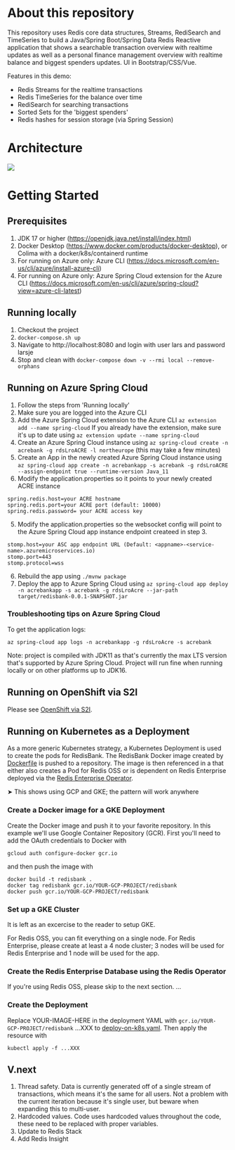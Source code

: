 # About this repository

This repository uses Redis core data structures, Streams, RediSearch and TimeSeries to build a
Java/Spring Boot/Spring Data Redis Reactive application that shows a searchable transaction overview with realtime updates
as well as a personal finance management overview with realtime balance and biggest spenders updates. UI in Bootstrap/CSS/Vue.

Features in this demo:

- Redis Streams for the realtime transactions
- Redis TimeSeries for the balance over time
- RediSearch for searching transactions
- Sorted Sets for the 'biggest spenders'
- Redis hashes for session storage (via Spring Session)

# Architecture
<img src="architecture.png"/>

# Getting Started

## Prerequisites

1. JDK 17 or higher (https://openjdk.java.net/install/index.html)
2. Docker Desktop (https://www.docker.com/products/docker-desktop), or Colima with a docker/k8s/containerd runtime
3. For running on Azure only: Azure CLI (https://docs.microsoft.com/en-us/cli/azure/install-azure-cli)
4. For running on Azure only: Azure Spring Cloud extension for the Azure CLI (https://docs.microsoft.com/en-us/cli/azure/spring-cloud?view=azure-cli-latest)

## Running locally

1. Checkout the project
2. `docker-compose.sh up`
3. Navigate to http://localhost:8080 and login with user lars and password larsje
4. Stop and clean with `docker-compose down -v --rmi local --remove-orphans`

## Running on Azure Spring Cloud

1. Follow the steps from 'Running locally'
2. Make sure you are logged into the Azure CLI
3. Add the Azure Spring Cloud extension to the Azure CLI `az extension add --name spring-cloud` If you already have the extension, make sure it's up to date using `az extension update --name spring-cloud`
2. Create an Azure Spring Cloud instance using `az spring-cloud create -n acrebank -g rdsLroACRE -l northeurope` (this may take a few minutes)
3. Create an App in the newly created Azure Spring Cloud instance using `az spring-cloud app create -n acrebankapp -s acrebank -g rdsLroACRE --assign-endpoint true --runtime-version Java_11`
4. Modify the application.properties so it points to your newly created ACRE instance

```
spring.redis.host=your ACRE hostname
spring.redis.port=your ACRE port (default: 10000)
spring.redis.password= your ACRE access key
```

5. Modify the application.properties so the websocket config will point to the Azure Spring Cloud app instance endpoint createed in step 3.

```
stomp.host=your ASC app endpoint URL (Default: <appname>-<service-name>.azuremicroservices.io)
stomp.port=443
stomp.protocol=wss
```

6. Rebuild the app using `./mvnw package`
7. Deploy the app to Azure Spring Cloud using `az spring-cloud app deploy -n acrebankapp -s acrebank -g rdsLroAcre --jar-path target/redisbank-0.0.1-SNAPSHOT.jar`

### Troubleshooting tips on Azure Spring Cloud

To get the application logs:

`az spring-cloud app logs -n acrebankapp -g rdsLroAcre -s acrebank`

Note: project is compiled with JDK11 as that's currently the max LTS version that's supported by Azure Spring Cloud. Project will run fine when running locally or on other platforms up to JDK16.

## Running on OpenShift via S2I

Please see [OpenShift via S2I](./openshift/README.md).

## Running on Kubernetes as a Deployment

As a more generic Kubernetes strategy, a Kubernetes Deployment is used to create the pods for RedisBank. The RedisBank Docker image created by [Dockerfile](./Dockerfile) is pushed to a repository. The image is then referenced in a that either also creates a Pod for Redis OSS or is dependent on Redis Enterprise deployed via the [Redis Enterprise Operator](https://docs.redis.com/latest/kubernetes/).

➤ This shows using GCP and GKE; the pattern will work anywhere

### Create a Docker image for a GKE Deployment

Create the Docker image and push it to your favorite repository. In this example we'll use Google Container Repository (GCR). First you'll need to add the OAuth credentials to Docker with 

```
gcloud auth configure-docker gcr.io
```

and then push the image with

```
docker build -t redisbank .
docker tag redisbank gcr.io/YOUR-GCP-PROJECT/redisbank
docker push gcr.io/YOUR-GCP-PROJECT/redisbank
```

### Set up a GKE Cluster

It is left as an excercise to the reader to setup GKE.

For Redis OSS, you can fit everything on a single node. For Redis Enterprise, please create at least a 4 node cluster; 3 nodes will be used for Redis Enterprise and 1 node will be used for the app.

### Create the Redis Enterprise Database using the Redis Operator 

If you're using Redis OSS, please skip to the next section.
...

### Create the Deployment

Replace YOUR-IMAGE-HERE in the deployment YAML with `gcr.io/YOUR-GCP-PROJECT/redisbank`
...XXX
 to [deploy-on-k8s.yaml](./deploy-on-k8s.yaml). Then apply the resource with 

```
kubectl apply -f ...XXX
```

## V.next

1. Thread safety. Data is currently generated off of a single stream of transactions, which means it's the same for all users. Not a problem with the current iteration because it's single user, but beware when expanding this to multi-user.
1. Hardcoded values. Code uses hardcoded values throughout the code, these need to be replaced with proper variables.
1. Update to Redis Stack
1. Add Redis Insight
